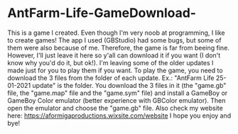 # AntFarm-Life-GameDownload-
This is a game I created.
Even though I'm very noob at programming, I like to create games! The app I used (GBStudio) had some bugs, but some of them were also because of me. Therefore, the game is far from beeing fine. However, I'll just leave it here so y'all can download it if you want (I don't know why you'd do it, but ok!).
I'm leaving some of the older updates I made just for you to play them if you want.
To play the game, you need to download the 3 files from the folder of each update. Ex.: "AntFarm Life 25-01-2021 update" is the folder. You download the 3 files in it (the "game.gb" file, the "game.map" file and the "game.sym" file) and install a GameBoy or GameBoy Color emulator (better experience with GBColor emulator). Then open the emulator and choose the "game.gb" file.
Also check my website here: https://aformigaproductions.wixsite.com/website
I hope you enjoy and bye!

